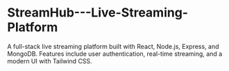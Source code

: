 # StreamHub---Live-Streaming-Platform
A full-stack live streaming platform built with React, Node.js, Express, and MongoDB. Features include user authentication, real-time streaming, and a modern UI with Tailwind CSS.
